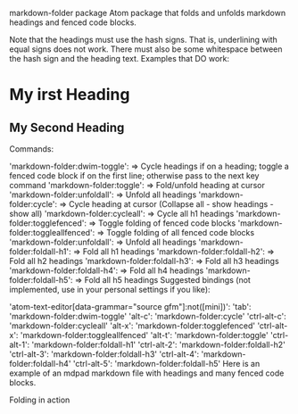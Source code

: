 markdown-folder package Atom package that folds and unfolds markdown headings and fenced code blocks.

Note that the headings must use the hash signs. That is, underlining with equal signs does not work. There must also be some whitespace between the hash sign and the heading text. Examples that DO work:

# My irst Heading

## My Second Heading

Commands:

'markdown-folder:dwim-toggle': => Cycle headings if on a heading; toggle a fenced code block if on the first line; otherwise pass to the next key command 'markdown-folder:toggle': => Fold/unfold heading at cursor 'markdown-folder:unfoldall': => Unfold all headings 'markdown-folder:cycle': => Cycle heading at cursor (Collapse all - show headings - show all) 'markdown-folder:cycleall': => Cycle all h1 headings 'markdown-folder:togglefenced': => Toggle folding of fenced code blocks 'markdown-folder:toggleallfenced': => Toggle folding of all fenced code blocks 'markdown-folder:unfoldall': => Unfold all headings 'markdown-folder:foldall-h1': => Fold all h1 headings 'markdown-folder:foldall-h2': => Fold all h2 headings 'markdown-folder:foldall-h3': => Fold all h3 headings 'markdown-folder:foldall-h4': => Fold all h4 headings 'markdown-folder:foldall-h5': => Fold all h5 headings Suggested bindings (not implemented, use in your personal settings if you like):

'atom-text-editor[data-grammar="source gfm"]:not([mini])': 'tab': 'markdown-folder:dwim-toggle' 'alt-c': 'markdown-folder:cycle' 'ctrl-alt-c': 'markdown-folder:cycleall' 'alt-x': 'markdown-folder:togglefenced' 'ctrl-alt-x': 'markdown-folder:toggleallfenced' 'alt-t': 'markdown-folder:toggle' 'ctrl-alt-1': 'markdown-folder:foldall-h1' 'ctrl-alt-2': 'markdown-folder:foldall-h2' 'ctrl-alt-3': 'markdown-folder:foldall-h3' 'ctrl-alt-4': 'markdown-folder:foldall-h4' 'ctrl-alt-5': 'markdown-folder:foldall-h5' Here is an example of an mdpad markdown file with headings and many fenced code blocks.

Folding in action
